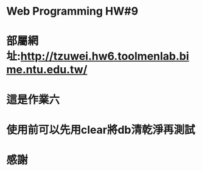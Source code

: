 # Web Programming HW#9
# 部屬網址:http://tzuwei.hw6.toolmenlab.bime.ntu.edu.tw/
# 這是作業六
# 使用前可以先用clear將db清乾淨再測試
# 感謝